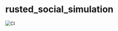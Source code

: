 # rusted_social_simulation

![CI](https://github.com/Orchaldir/rusted_social_simulation/workflows/CI/badge.svg)
